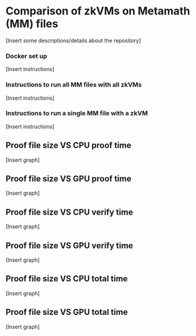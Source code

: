# Comparison of zkVMs on Metamath (MM) files

[Insert some descriptions/details about the repository]

### Docker set up

[Insert instructions]

### Instructions to run all MM files with all zkVMs

[Insert instructions]

### Instructions to run a single MM file with a zkVM

[Insert instructions]

## Proof file size VS CPU proof time

[Insert graph]

## Proof file size VS GPU proof time

[Insert graph]

## Proof file size VS CPU verify time

[Insert graph]

## Proof file size VS GPU verify time

[Insert graph]

## Proof file size VS CPU total time

[Insert graph]

## Proof file size VS GPU total time

[Insert graph]